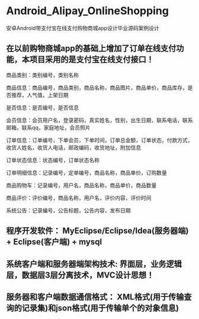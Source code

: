 # Android_Alipay_OnlineShopping
安卓Android带支付宝在线支付购物商城app设计毕业源码案例设计

## 在以前购物商城app的基础上增加了订单在线支付功能，本项目采用的是支付宝在线支付接口！

商品类别：类别编号，类别名称

商品信息：商品编号，商品类别，商品名称，商品图片，商品单价，商品库存，是否推荐，人气值，上架日期

是否信息：是否编号，是否信息

会员信息：会员用户名，登录密码，真实姓名，性别，出生日期，联系电话，联系邮箱，联系qq，家庭地址，会员照片

订单信息：订单编号，下单会员，下单时间，订单总金额，订单状态，付款方式，收货人姓名，收货人电话，邮政编码，收货地址，附加信息

订单状态信息：状态编号，订单状态名称

订单明细信息：记录编号，定单编号，商品名称，商品单价，订购数量

商品购物车：记录编号，用户名，商品名称，商品单价，商品数量

商品评价：评价编号，商品名称，用户名，评价内容，评价时间

系统公告：记录编号，公告标题，公告内容，发布日期

## 程序开发软件： MyEclipse/Eclipse/Idea(服务器端) + Eclipse(客户端) + mysql
## 系统客户端和服务器端架构技术: 界面层，业务逻辑层，数据层3层分离技术，MVC设计思想！
## 服务器和客户端数据通信格式： XML格式(用于传输查询的记录集)和json格式(用于传输单个的对象信息)
